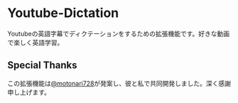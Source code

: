 # Youtube-Dictation
Youtubeの英語字幕でディクテーションをするための拡張機能です。好きな動画で楽しく英語学習。

## Special Thanks

この拡張機能は[@motonari728](https://github.com/motonari728)が発案し、彼と私で共同開発しました。深く感謝申し上げます。
